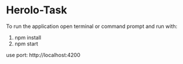 # Herolo-Task

To run the application open terminal or command prompt and run with:

1) npm install
2) npm start

use port: http://localhost:4200
